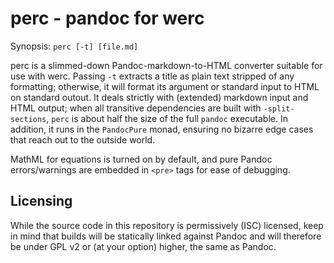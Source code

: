 perc - pandoc for werc
======================

Synopsis: `perc [-t] [file.md]`

perc is a slimmed-down Pandoc-markdown-to-HTML converter suitable for use with
werc. Passing `-t` extracts a title as plain text stripped of any formatting;
otherwise, it will format its argument or standard input to HTML on standard 
outout. It deals strictly with (extended) markdown input and HTML output; when
all transitive dependencies are built with `-split-sections`, `perc` is about
half the size of the full `pandoc` executable. In addition, it runs in the
`PandocPure` monad, ensuring no bizarre edge cases that reach out to the
outside world.

MathML for equations is turned on by default, and pure Pandoc errors/warnings
are embedded in `<pre>` tags for ease of debugging.

Licensing
---------

While the source code in this repository is permissively (ISC) licensed, keep
in mind that builds will be statically linked against Pandoc and will therefore
be under GPL v2 or (at your option) higher, the same as Pandoc.
